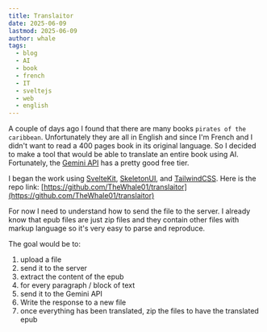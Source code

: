 ```yaml
---
title: Translaitor
date: 2025-06-09
lastmod: 2025-06-09
author: whale
tags:
  - blog
  - AI
  - book
  - french
  - IT
  - sveltejs
  - web
  - english
---
```

A couple of days ago I found that there are many books `pirates of the caribbean`. Unfortunately they are all in English and since I'm French and I didn't want to read a 400 pages book in its original language. So I decided to make a tool that would be able to translate an entire book using AI. Fortunately, the [Gemini API](https://gemini.google.com) has a pretty good free tier.

I began the work using [SvelteKit](https://svelte.dev/docs/kit/introduction), [SkeletonUI](https://www.skeleton.dev/), and [TailwindCSS](https://tailwindcss.com/). Here is the repo link: [https://github.com/TheWhale01/translaitor](https://github.com/TheWhale01/translaitor)

For now I need to understand how to send the file to the server. I already know that epub files are just zip files and they contain other files with markup language so it's very easy to parse and reproduce.

The goal would be to:
1. upload a file
2. send it to the server
3. extract the content of the epub
4. for every paragraph / block of text
5. send it to the Gemini API
6. Write the response to a new file
7. once everything has been translated, zip the files to have the translated epub